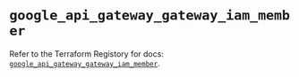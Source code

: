 # `google_api_gateway_gateway_iam_member`

Refer to the Terraform Registory for docs: [`google_api_gateway_gateway_iam_member`](https://registry.terraform.io/providers/hashicorp/google-beta/4.83.0/docs/resources/google_api_gateway_gateway_iam_member).
